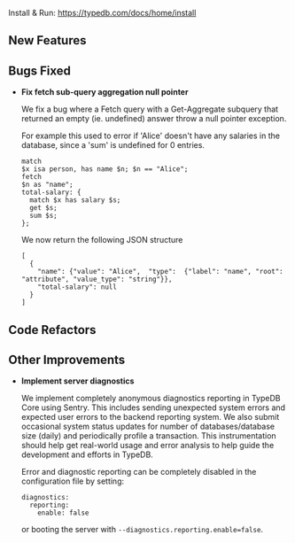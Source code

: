 Install & Run: https://typedb.com/docs/home/install


## New Features


## Bugs Fixed
- **Fix fetch sub-query aggregation null pointer**
  
  We fix a bug where a Fetch query with a Get-Aggregate subquery that returned an empty (ie. undefined) answer throw a null pointer exception.
  
  For example this used to error if 'Alice' doesn't have any salaries in the database, since a 'sum' is undefined for 0 entries.
  ```
  match
  $x isa person, has name $n; $n == "Alice";
  fetch
  $n as "name";
  total-salary: {
    match $x has salary $s;
    get $s; 
    sum $s;
  };
  ```
  
  We now return the following JSON structure
  ```
  [
    {
      "name": {"value": "Alice",  "type":  {"label": "name", "root": "attribute", "value_type": "string"}},
      "total-salary": null
    }
  ]
  ```
  
  

## Code Refactors


## Other Improvements
- **Implement server diagnostics**
  
  We implement completely anonymous diagnostics reporting in TypeDB Core using Sentry. This includes sending unexpected system errors and expected user errors to the backend reporting system. We also submit occasional system status updates for number of databases/database size (daily) and periodically profile a transaction. This instrumentation should help get real-world usage and error analysis to help guide the development and efforts in TypeDB.
  
  Error and diagnostic reporting can be completely disabled in the configuration file by setting:
  ```
  diagnostics:
    reporting:
      enable: false
  ```
  or booting the server with `--diagnostics.reporting.enable=false`.
  
  
  
    
